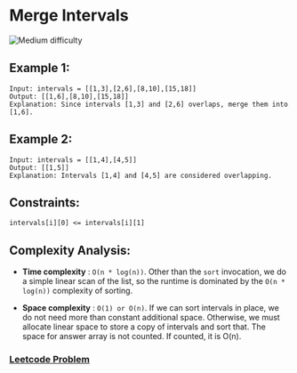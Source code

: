 # Merge Intervals

![Medium difficulty](https://img.shields.io/badge/difficulty-medium-yellow)

## Example 1:

```
Input: intervals = [[1,3],[2,6],[8,10],[15,18]]
Output: [[1,6],[8,10],[15,18]]
Explanation: Since intervals [1,3] and [2,6] overlaps, merge them into [1,6].
```

## Example 2:

```
Input: intervals = [[1,4],[4,5]]
Output: [[1,5]]
Explanation: Intervals [1,4] and [4,5] are considered overlapping.
```

## Constraints:

```
intervals[i][0] <= intervals[i][1]
```

## Complexity Analysis:

- **Time complexity** : `O(n * log(n))`. Other than the `sort` invocation, we do a simple linear scan of the list, so the runtime is dominated by the `O(n * log(n))` complexity of sorting.

- **Space complexity** : `O(1) or O(n)`. If we can sort intervals in place, we do not need more than constant additional space. Otherwise, we must allocate linear space to store a copy of intervals and sort that. The space for answer array is not counted. If counted, it is O(n).

### [Leetcode Problem](https://leetcode.com/problems/merge-intervals/)
